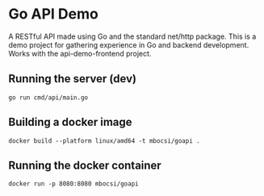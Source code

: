 # Go API Demo

A RESTful API made using Go and the standard net/http package. This is a demo project for gathering experience in Go and backend development. Works with the api-demo-frontend project.

## Running the server (dev)

`go run cmd/api/main.go`

## Building a docker image

`docker build --platform linux/amd64 -t mbocsi/goapi .`

## Running the docker container

`docker run -p 8080:8080 mbocsi/goapi`
